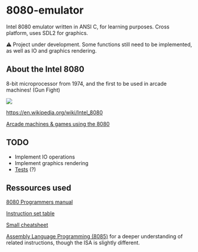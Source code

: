 # 8080-emulator

Intel 8080 emulator written in ANSI C, for learning purposes.
Cross platform, uses SDL2 for graphics.

⚠️ Project under development. Some functions still need to be implemented, as well as IO and graphics rendering.


## About the Intel 8080

8-bit microprocessor from 1974, and the first to be used in arcade machines! (Gun Fight)

![](https://upload.wikimedia.org/wikipedia/commons/thumb/a/ac/Intel_8080_open-closed.jpg/1280px-Intel_8080_open-closed.jpg)

https://en.wikipedia.org/wiki/Intel_8080

[Arcade machines & games using the 8080](https://www.system16.com/list.php?type=h&search=8080)


## TODO

- Implement IO operations
- Implement graphics rendering
- [Tests](https://stackoverflow.com/questions/13751489/intel-8080-emulator-tester) (?)


## Ressources used

[8080 Programmers manual](https://altairclone.com/downloads/manuals/8080%20Programmers%20Manual.pdf)

[Instruction set table](https://pastraiser.com/cpu/i8080/i8080_opcodes.html)

[Small cheatsheet](http://dunfield.classiccmp.org/r/8080.txt)

[Assembly Language Programming (8085)](https://pravin-hub-rgb.github.io/BCA/resources/sem4/micro_tbc402/unit4/index.html) for a deeper understanding of related instructions, though the ISA is slightly different.
